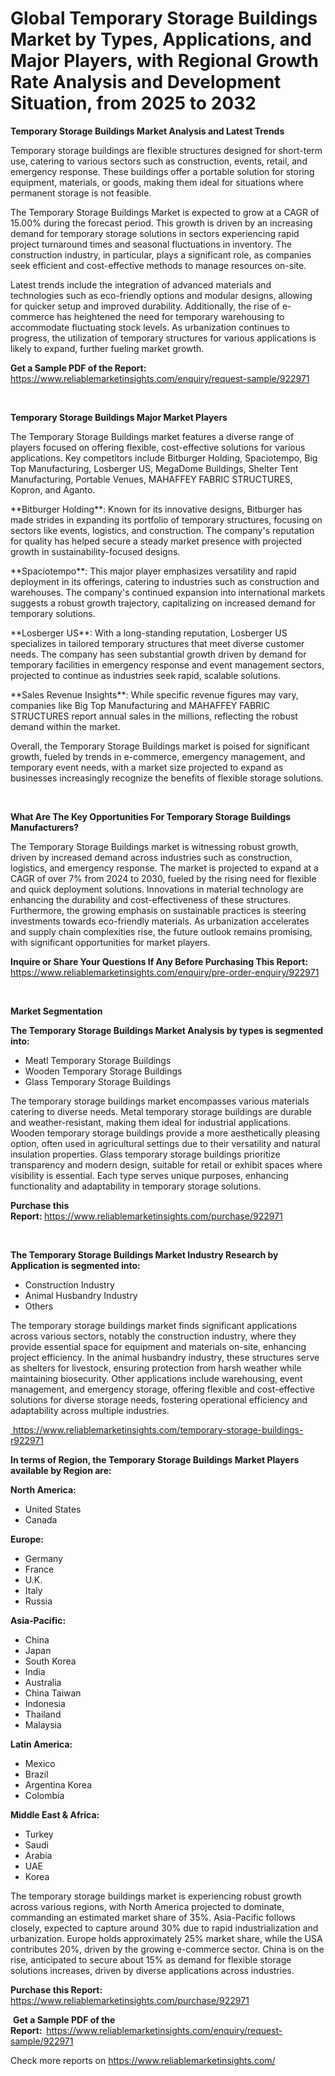<p><h1>Global Temporary Storage Buildings Market by Types, Applications, and Major Players, with Regional Growth Rate Analysis and Development Situation, from 2025 to 2032</h1></p><p><strong>Temporary Storage Buildings Market Analysis and Latest Trends</strong></p>
<p><p>Temporary storage buildings are flexible structures designed for short-term use, catering to various sectors such as construction, events, retail, and emergency response. These buildings offer a portable solution for storing equipment, materials, or goods, making them ideal for situations where permanent storage is not feasible. </p><p>The Temporary Storage Buildings Market is expected to grow at a CAGR of 15.00% during the forecast period. This growth is driven by an increasing demand for temporary storage solutions in sectors experiencing rapid project turnaround times and seasonal fluctuations in inventory. The construction industry, in particular, plays a significant role, as companies seek efficient and cost-effective methods to manage resources on-site. </p><p>Latest trends include the integration of advanced materials and technologies such as eco-friendly options and modular designs, allowing for quicker setup and improved durability. Additionally, the rise of e-commerce has heightened the need for temporary warehousing to accommodate fluctuating stock levels. As urbanization continues to progress, the utilization of temporary structures for various applications is likely to expand, further fueling market growth.</p></p>
<p><strong>Get a Sample PDF of the Report:&nbsp;</strong> <a href="https://www.reliablemarketinsights.com/enquiry/request-sample/922971?utm_campaign=2458&utm_medium=2&utm_source=Github&utm_content=ia&utm_term=15022025&utm_id=temporary-storage-buildings">https://www.reliablemarketinsights.com/enquiry/request-sample/922971</a></p>
<p>&nbsp;</p>
<p><strong>Temporary Storage Buildings Major Market Players</strong></p>
<p><p>The Temporary Storage Buildings market features a diverse range of players focused on offering flexible, cost-effective solutions for various applications. Key competitors include Bitburger Holding, Spaciotempo, Big Top Manufacturing, Losberger US, MegaDome Buildings, Shelter Tent Manufacturing, Portable Venues, MAHAFFEY FABRIC STRUCTURES, Kopron, and Aganto.</p><p>**Bitburger Holding**: Known for its innovative designs, Bitburger has made strides in expanding its portfolio of temporary structures, focusing on sectors like events, logistics, and construction. The company's reputation for quality has helped secure a steady market presence with projected growth in sustainability-focused designs.</p><p>**Spaciotempo**: This major player emphasizes versatility and rapid deployment in its offerings, catering to industries such as construction and warehouses. The company's continued expansion into international markets suggests a robust growth trajectory, capitalizing on increased demand for temporary solutions.</p><p>**Losberger US**: With a long-standing reputation, Losberger US specializes in tailored temporary structures that meet diverse customer needs. The company has seen substantial growth driven by demand for temporary facilities in emergency response and event management sectors, projected to continue as industries seek rapid, scalable solutions.</p><p>**Sales Revenue Insights**: While specific revenue figures may vary, companies like Big Top Manufacturing and MAHAFFEY FABRIC STRUCTURES report annual sales in the millions, reflecting the robust demand within the market. </p><p>Overall, the Temporary Storage Buildings market is poised for significant growth, fueled by trends in e-commerce, emergency management, and temporary event needs, with a market size projected to expand as businesses increasingly recognize the benefits of flexible storage solutions.</p></p>
<p>&nbsp;</p>
<p><strong>What Are The Key Opportunities For Temporary Storage Buildings Manufacturers?</strong></p>
<p><p>The Temporary Storage Buildings market is witnessing robust growth, driven by increased demand across industries such as construction, logistics, and emergency response. The market is projected to expand at a CAGR of over 7% from 2024 to 2030, fueled by the rising need for flexible and quick deployment solutions. Innovations in material technology are enhancing the durability and cost-effectiveness of these structures. Furthermore, the growing emphasis on sustainable practices is steering investments towards eco-friendly materials. As urbanization accelerates and supply chain complexities rise, the future outlook remains promising, with significant opportunities for market players.</p></p>
<p><strong>Inquire or Share Your Questions If Any Before Purchasing This Report:</strong> <a href="https://www.reliablemarketinsights.com/enquiry/pre-order-enquiry/922971?utm_campaign=2458&utm_medium=2&utm_source=Github&utm_content=ia&utm_term=15022025&utm_id=temporary-storage-buildings">https://www.reliablemarketinsights.com/enquiry/pre-order-enquiry/922971</a></p>
<p>&nbsp;</p>
<p><strong>Market Segmentation</strong></p>
<p><strong>The Temporary Storage Buildings Market Analysis by types is segmented into:</strong></p>
<p><ul><li>Meatl Temporary Storage Buildings</li><li>Wooden Temporary Storage Buildings</li><li>Glass Temporary Storage Buildings</li></ul></p>
<p><p>The temporary storage buildings market encompasses various materials catering to diverse needs. Metal temporary storage buildings are durable and weather-resistant, making them ideal for industrial applications. Wooden temporary storage buildings provide a more aesthetically pleasing option, often used in agricultural settings due to their versatility and natural insulation properties. Glass temporary storage buildings prioritize transparency and modern design, suitable for retail or exhibit spaces where visibility is essential. Each type serves unique purposes, enhancing functionality and adaptability in temporary storage solutions.</p></p>
<p><strong>Purchase this Report:&nbsp;</strong><a href="https://www.reliablemarketinsights.com/purchase/922971?utm_campaign=2458&utm_medium=2&utm_source=Github&utm_content=ia&utm_term=15022025&utm_id=temporary-storage-buildings">https://www.reliablemarketinsights.com/purchase/922971</a></p>
<p>&nbsp;</p>
<p><strong>The Temporary Storage Buildings Market Industry Research by Application is segmented into:</strong></p>
<p><ul><li>Construction Industry</li><li>Animal Husbandry Industry</li><li>Others</li></ul></p>
<p><p>The temporary storage buildings market finds significant applications across various sectors, notably the construction industry, where they provide essential space for equipment and materials on-site, enhancing project efficiency. In the animal husbandry industry, these structures serve as shelters for livestock, ensuring protection from harsh weather while maintaining biosecurity. Other applications include warehousing, event management, and emergency storage, offering flexible and cost-effective solutions for diverse storage needs, fostering operational efficiency and adaptability across multiple industries.</p></p>
<p><a href="https://www.reliablemarketinsights.com/temporary-storage-buildings-r922971?utm_campaign=2458&utm_medium=2&utm_source=Github&utm_content=ia&utm_term=15022025&utm_id=temporary-storage-buildings">&nbsp;https://www.reliablemarketinsights.com/temporary-storage-buildings-r922971</a></p>
<p><strong>In terms of Region, the Temporary Storage Buildings Market Players available by Region are:</strong></p>
<p>
    <p> <strong> North America: </strong>
        <ul>
            <li>United States</li>
            <li>Canada</li>
        </ul>
        </p> 
    <p> <strong> Europe: </strong>
        <ul>
            <li>Germany</li>
            <li>France</li>
            <li>U.K.</li>
            <li>Italy</li>
            <li>Russia</li>
        </ul>
        </p> 
    <p> <strong> Asia-Pacific: </strong>
        <ul>
            <li>China</li>
            <li>Japan</li>
            <li>South Korea</li>
            <li>India</li>
            <li>Australia</li>
            <li>China Taiwan</li>
            <li>Indonesia</li>
            <li>Thailand</li>
            <li>Malaysia</li>
        </ul>
        </p> 
    <p> <strong> Latin America: </strong>
        <ul>
            <li>Mexico</li>
            <li>Brazil</li>
            <li>Argentina Korea</li>
            <li>Colombia</li>
        </ul>
        </p> 
    <p> <strong> Middle East & Africa: </strong>
        <ul>
            <li>Turkey</li>
            <li>Saudi</li>
            <li>Arabia</li>
            <li>UAE</li>
            <li>Korea</li>
        </ul>
    </p>
    </p>
<p><p>The temporary storage buildings market is experiencing robust growth across various regions, with North America projected to dominate, commanding an estimated market share of 35%. Asia-Pacific follows closely, expected to capture around 30% due to rapid industrialization and urbanization. Europe holds approximately 25% market share, while the USA contributes 20%, driven by the growing e-commerce sector. China is on the rise, anticipated to secure about 15% as demand for flexible storage solutions increases, driven by diverse applications across industries.</p></p>
<p><strong>Purchase this Report: </strong><a href="https://www.reliablemarketinsights.com/purchase/922971?utm_campaign=2458&utm_medium=2&utm_source=Github&utm_content=ia&utm_term=15022025&utm_id=temporary-storage-buildings">https://www.reliablemarketinsights.com/purchase/922971</a></p>
<p>&nbsp;<strong>Get a Sample PDF of the Report:&nbsp;&nbsp;</strong><a href="https://www.reliablemarketinsights.com/enquiry/request-sample/922971?utm_campaign=2458&utm_medium=2&utm_source=Github&utm_content=ia&utm_term=15022025&utm_id=temporary-storage-buildings">https://www.reliablemarketinsights.com/enquiry/request-sample/922971</a></p>
<p><strong></strong></p>
<p>Check more reports on <a href="https://www.reliablemarketinsights.com/?utm_campaign=2458&utm_medium=2&utm_source=Github&utm_content=ia&utm_term=15022025&utm_id=temporary-storage-buildings">https://www.reliablemarketinsights.com/</a></p>